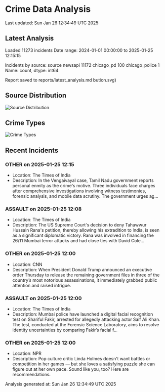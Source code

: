 # Crime Data Analysis
Last updated: Sun Jan 26 12:34:49 UTC 2025

## Latest Analysis

Loaded 11273 incidents
Date range: 2024-01-01 00:00:00 to 2025-01-25 12:15:15

Incidents by source:
source
newsapi           11172
chicago_pd          100
chicago_police        1
Name: count, dtype: int64

Report saved to reports/latest_analysis.md
bution.svg)

## Source Distribution
![Source Distribution](images/source_distribution.svg)

## Crime Types
![Crime Types](images/crime_types.svg)

## Recent Incidents

### OTHER on 2025-01-25 12:15
- Location: The Times of India
- Description: In the Vengaivayal case, Tamil Nadu government reports personal enmity as the crime's motive. Three individuals face charges after comprehensive investigations involving witness testimonies, forensic analysis, and mobile data scrutiny. The government urges ag…


### ASSAULT on 2025-01-25 12:08
- Location: The Times of India
- Description: The US Supreme Court's decision to deny Tahawwur Hussain Rana's petition, thereby allowing his extradition to India, is seen as a significant diplomatic victory. Rana was involved in financing the 26/11 Mumbai terror attacks and had close ties with David Cole…


### OTHER on 2025-01-25 12:00
- Location: CNN
- Description: When President Donald Trump announced an executive order Thursday to release the remaining government files in three of the country’s most notorious assassinations, it immediately grabbed public attention and raised intrigue.


### ASSAULT on 2025-01-25 12:00
- Location: The Times of India
- Description: Mumbai police have launched a digital facial recognition test on Shariful Fakir, arrested for allegedly attacking actor Saif Ali Khan. The test, conducted at the Forensic Science Laboratory, aims to resolve identity uncertainties by comparing Fakir’s facial f…


### OTHER on 2025-01-25 12:00
- Location: NPR
- Description: Pop culture critic Linda Holmes doesn't want battles or competition in her games — but she loves a satisfying puzzle she can figure out at her own pace. Sound like you, too? Here are recommendations.

Analysis generated at: Sun Jan 26 12:34:49 UTC 2025
